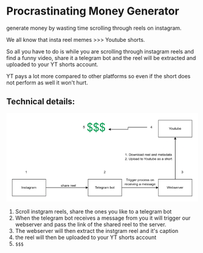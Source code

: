 # Procrastinating Money Generator

generate money by wasting time scrolling through reels on instagram.

We all know that insta reel memes >>> Youtube shorts. 

So all you have to do is while you are scrolling through instagram reels and find a funny video, share it a telegram bot and the reel will be extracted and uploaded to your YT shorts account.

YT pays a lot more compared to other platforms so even if the short does not perform as well it won't hurt.

## Technical details:

![Alt text](image-1.png)

1. Scroll instgram reels, share the ones you like to a telegram bot
2. When the telegram bot receives a message from you it will trigger our webserver and pass the link of the shared reel to the server.
3. The webserver will then extract the instgram reel and it's caption
4. the reel will then be uploaded to your YT shorts account
5. `$$$`


